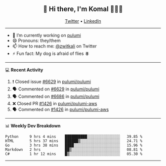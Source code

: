 <h2 align="center"> 👋 Hi there, I'm Komal 🧑🏾‍💻 </h2>
<p align="center">
    <a href="https://twitter.com/zwitkali">Twitter</a> •
    <a href="https://www.linkedin.com/in/komal-ali/">LinkedIn</a>
</p>

--------

- 🔭 I’m currently working on [pulumi](https://github.com/pulumi/pulumi)
- 😄 Pronouns: they/them
- 📫 How to reach me: [@zwitkali](https://twitter.com/zwitkali) on Twitter
- ⚡ Fun fact: My dog is afraid of flies 🪰

--------
💻 **Recent Activity**

<!--START_SECTION:activity-->
1. ❗️ Closed issue [#6629](https://github.com/pulumi/pulumi/issues/6629) in [pulumi/pulumi](https://github.com/pulumi/pulumi)
2. 🗣 Commented on [#6629](https://github.com/pulumi/pulumi/issues/6629) in [pulumi/pulumi](https://github.com/pulumi/pulumi)
3. 🗣 Commented on [#6686](https://github.com/pulumi/pulumi/issues/6686) in [pulumi/pulumi](https://github.com/pulumi/pulumi)
4. ❌ Closed PR [#1426](https://github.com/pulumi/pulumi-aws/pull/1426) in [pulumi/pulumi-aws](https://github.com/pulumi/pulumi-aws)
5. 🗣 Commented on [#1426](https://github.com/pulumi/pulumi-aws/issues/1426) in [pulumi/pulumi-aws](https://github.com/pulumi/pulumi-aws)
<!--END_SECTION:activity-->

--------

📊 **Weekly Dev Breakdown**
<!--START_SECTION:waka-->
```text
Python     9 hrs 4 mins    ██████████░░░░░░░░░░░░░░░   39.85 % 
HTML       5 hrs 37 mins   ██████▒░░░░░░░░░░░░░░░░░░   24.71 % 
Go         3 hrs 38 mins   ████░░░░░░░░░░░░░░░░░░░░░   15.96 % 
Markdown   2 hrs           ██▒░░░░░░░░░░░░░░░░░░░░░░   08.81 % 
C#         1 hr 12 mins    █▒░░░░░░░░░░░░░░░░░░░░░░░   05.30 % 
```
<!--END_SECTION:waka-->

--------
